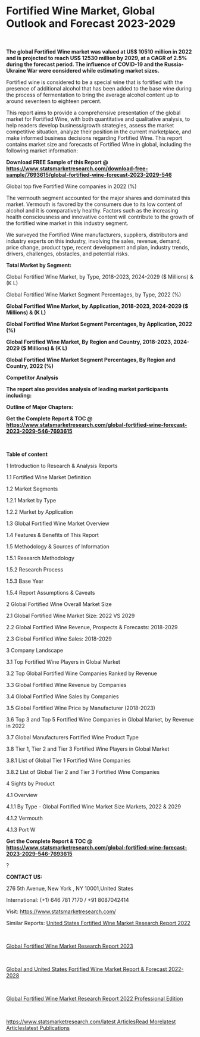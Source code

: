 <h1>Fortified Wine Market, Global Outlook and Forecast 2023-2029</h1><br/><p><strong>The global Fortified Wine market was valued at US$ 10510 million in 2022 and is projected to reach US$ 12530 million by 2029, at a <strong>CAGR</strong> of 2.5% during the forecast period. The influence of COVID-19 and the Russia-Ukraine War were considered while estimating market sizes.</strong></p>
 
 
 
 <p>Fortified wine is considered to be a special wine that is fortified with the presence of additional alcohol that has been added to the base wine during the process of fermentation to bring the average alcohol content up to around seventeen to eighteen percent.</p>
 
 
 
 <p>This report aims to provide a comprehensive presentation of the global market for Fortified Wine, with both quantitative and qualitative analysis, to help readers develop business/growth strategies, assess the market competitive situation, analyze their position in the current marketplace, and make informed business decisions regarding Fortified Wine. This report contains market size and forecasts of Fortified Wine in global, including the following market information:</p>
 
 
 
 <p><strong>Download FREE Sample of this Report @ <a href="https://www.statsmarketresearch.com/download-free-sample/7693615/global-fortified-wine-forecast-2023-2029-546">https://www.statsmarketresearch.com/download-free-sample/7693615/global-fortified-wine-forecast-2023-2029-546</a></strong></p>
 
 
 
 <p>Global top five Fortified Wine companies in 2022 (%)</p>
 
 
 
 <p>The vermouth segment accounted for the major shares and dominated this market. Vermouth is favored by the consumers due to its low content of alcohol and it is comparatively healthy. Factors such as the increasing health consciousness and innovative content will contribute to the growth of the fortified wine market in this industry segment.</p>
 
 
 
 <p>We surveyed the Fortified Wine manufacturers, suppliers, distributors and industry experts on this industry, involving the sales, revenue, demand, price change, product type, recent development and plan, industry trends, drivers, challenges, obstacles, and potential risks.</p>
 
 
 
 <p><strong>Total Market by Segment:</strong></p>
 
 
 
 <p>Global Fortified Wine Market, by Type, 2018-2023, 2024-2029 ($ Millions) & (K L)</p>
 
 
 
 <p>Global Fortified Wine Market Segment Percentages, by Type, 2022 (%)</p>
 
 
 
 <p><strong>Global Fortified Wine Market, <strong>by Application</strong>, 2018-2023, 2024-2029 ($ Millions) & (K L)</strong></p>
 
 
 
 <p><strong>Global Fortified Wine Market Segment Percentages, <strong>by Application</strong>, 2022 (%)</strong></p>
 
 
 
 <p><strong>Global Fortified Wine Market, By Region and Country, 2018-2023, 2024-2029 ($ Millions) & (K L)</strong></p>
 
 
 
 <p><strong>Global Fortified Wine Market Segment Percentages, By Region and Country, 2022 (%)</strong></p>
 
 
 
 <p><strong>Competitor Analysis</strong></p>
 
 
 
 <p><strong>The report also provides analysis of leading market participants including:</strong></p>
 
 
 
 <p><strong>Outline of Major Chapters:</strong></p>
 
 
 
 <div><b>Get the Complete Report & TOC @ <a href="https://www.statsmarketresearch.com/global-fortified-wine-forecast-2023-2029-546-7693615">https://www.statsmarketresearch.com/global-fortified-wine-forecast-2023-2029-546-7693615</a></b></div>
 
 
 
 <p><br />
 
 <b>Table of content</b></p>
 
 
 
 <p>1 Introduction to Research & Analysis Reports<br />
 
 1.1 Fortified Wine Market Definition<br />
 
 1.2 Market Segments<br />
 
 1.2.1 Market by Type<br />
 
 1.2.2 Market by Application<br />
 
 1.3 Global Fortified Wine Market Overview<br />
 
 1.4 Features & Benefits of This Report<br />
 
 1.5 Methodology & Sources of Information<br />
 
 1.5.1 Research Methodology<br />
 
 1.5.2 Research Process<br />
 
 1.5.3 Base Year<br />
 
 1.5.4 Report Assumptions & Caveats<br />
 
 2 Global Fortified Wine Overall Market Size<br />
 
 2.1 Global Fortified Wine Market Size: 2022 VS 2029<br />
 
 2.2 Global Fortified Wine Revenue, Prospects & Forecasts: 2018-2029<br />
 
 2.3 Global Fortified Wine Sales: 2018-2029<br />
 
 3 Company Landscape<br />
 
 3.1 Top Fortified Wine Players in Global Market<br />
 
 3.2 Top Global Fortified Wine Companies Ranked by Revenue<br />
 
 3.3 Global Fortified Wine Revenue by Companies<br />
 
 3.4 Global Fortified Wine Sales by Companies<br />
 
 3.5 Global Fortified Wine Price by Manufacturer (2018-2023)<br />
 
 3.6 Top 3 and Top 5 Fortified Wine Companies in Global Market, by Revenue in 2022<br />
 
 3.7 Global Manufacturers Fortified Wine Product Type<br />
 
 3.8 Tier 1, Tier 2 and Tier 3 Fortified Wine Players in Global Market<br />
 
 3.8.1 List of Global Tier 1 Fortified Wine Companies<br />
 
 3.8.2 List of Global Tier 2 and Tier 3 Fortified Wine Companies<br />
 
 4 Sights by Product<br />
 
 4.1 Overview<br />
 
 4.1.1 By Type - Global Fortified Wine Market Size Markets, 2022 & 2029<br />
 
 4.1.2 Vermouth<br />
 
 4.1.3 Port W</p>
 
 
 
 <div><b>Get the Complete Report & TOC @ <a href="https://www.statsmarketresearch.com/global-fortified-wine-forecast-2023-2029-546-7693615">https://www.statsmarketresearch.com/global-fortified-wine-forecast-2023-2029-546-7693615</a></b></div>
 
 
 
 <p>? </p>
 
 
 
 <p><b>CONTACT US:</b><br />
 
 276 5th Avenue, New York , NY 10001,United States<br />
 
 International: (+1) 646 781 7170 / +91 8087042414<br />
 
 Visit: <a href="https://www.statsmarketresearch.com/">https://www.statsmarketresearch.com/</a><br />
 
 Similar Reports: <a href="https://www.statsmarketresearch.com/global-fortified-wine-forecast-2023-2029-546-7693615">United States Fortified Wine Market Research Report 2022</a><br />
 
 <br />
 
 <a href="https://www.statsmarketresearch.com/global-fortified-wine-forecast-2023-2029-546-7693615">Global Fortified Wine Market Research Report 2023</a><br />
 
 <br />
 
 <a href="https://www.statsmarketresearch.com/global-fortified-wine-forecast-2023-2029-546-7693615">Global and United States Fortified Wine Market Report & Forecast 2022-2028</a><br />
 
 <br />
 
 <a href="https://www.statsmarketresearch.com/global-fortified-wine-forecast-2023-2029-546-7693615">Global Fortified Wine Market Research Report 2022 Professional Edition</a><br />
 
 <br />
 
 <a href="https://gyeongbokgung.com">https://www.statsmarketresearch.com/</a><a href="https://hallyeomaritime.com">latest Articles</a><a href="https://jingwansa.com">Read More</a><a href="https://nguoiviet.jp/">latest Articles</a><a href="https://www.intelmarketresearch.com/">latest Publications</a></p>